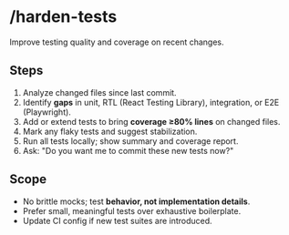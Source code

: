 # /harden-tests

Improve testing quality and coverage on recent changes.  

## Steps
1. Analyze changed files since last commit.  
2. Identify **gaps** in unit, RTL (React Testing Library), integration, or E2E (Playwright).  
3. Add or extend tests to bring **coverage ≥80% lines** on changed files.  
4. Mark any flaky tests and suggest stabilization.  
5. Run all tests locally; show summary and coverage report.  
6. Ask: "Do you want me to commit these new tests now?"  

## Scope
- No brittle mocks; test **behavior, not implementation details**.  
- Prefer small, meaningful tests over exhaustive boilerplate.  
- Update CI config if new test suites are introduced.  

